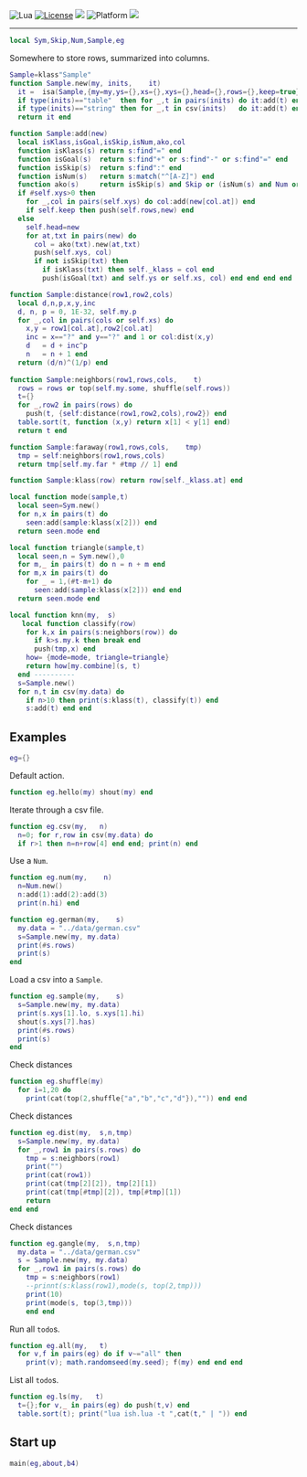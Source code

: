 
<img alt="Lua" src="https://img.shields.io/badge/lua-v5.4-blue">&nbsp;<a 
href="https://github.com/timm/keys/blob/master/LICENSE.md"><img
alt="License" src="https://img.shields.io/badge/license-unlicense-red"></a> <img
src="https://img.shields.io/badge/purpose-ai%20,%20se-blueviolet"> <img
alt="Platform" src="https://img.shields.io/badge/platform-osx%20,%20linux-lightgrey"> <a
href="https://github.com/timm/keys/actions"><img
src="https://github.com/timm/keys/actions/workflows/unit-test.yml/badge.svg"></a>

<hr>


```lua
local Sym,Skip,Num,Sample,eg
```
Somewhere to store rows, summarized into columns.

```lua
Sample=klass"Sample"
function Sample.new(my, inits,    it) 
  it =  isa(Sample,{my=my,ys={},xs={},xys={},head={},rows={},keep=true}) 
  if type(inits)=="table"  then for _,t in pairs(inits) do it:add(t) end end
  if type(inits)=="string" then for _,t in csv(inits)   do it:add(t) end end
  return it end

function Sample:add(new)
  local isKlass,isGoal,isSkip,isNum,ako,col
  function isKlass(s) return s:find"=" end
  function isGoal(s)  return s:find"+" or s:find"-" or s:find"=" end
  function isSkip(s)  return s:find":" end
  function isNum(s)   return s:match("^[A-Z]") end
  function ako(s)     return isSkip(s) and Skip or (isNum(s) and Num or Sym) end
  if #self.xys>0 then
    for _,col in pairs(self.xys) do col:add(new[col.at]) end
    if self.keep then push(self.rows,new) end
  else
    self.head=new
    for at,txt in pairs(new) do 
      col = ako(txt).new(at,txt)
      push(self.xys, col)
      if not isSkip(txt) then
        if isKlass(txt) then self._klass = col end
        push(isGoal(txt) and self.ys or self.xs, col) end end end end

function Sample:distance(row1,row2,cols)
  local d,n,p,x,y,inc
  d, n, p = 0, 1E-32, self.my.p
  for _,col in pairs(cols or self.xs) do
    x,y = row1[col.at],row2[col.at]
    inc = x=="?" and y=="?" and 1 or col:dist(x,y)
    d   = d + inc^p 
    n   = n + 1 end
  return (d/n)^(1/p) end
    
function Sample:neighbors(row1,rows,cols,    t)
  rows = rows or top(self.my.some, shuffle(self.rows))
  t={}
  for _,row2 in pairs(rows) do 
    push(t, {self:distance(row1,row2,cols),row2}) end
  table.sort(t, function (x,y) return x[1] < y[1] end)
  return t end

function Sample:faraway(row1,rows,cols,    tmp)
  tmp = self:neighbors(row1,rows,cols)
  return tmp[self.my.far * #tmp // 1] end

function Sample:klass(row) return row[self._klass.at] end

local function mode(sample,t)
  local seen=Sym.new()
  for n,x in pairs(t) do 
    seen:add(sample:klass(x[2])) end
  return seen.mode end 

local function triangle(sample,t)
  local seen,n = Sym.new(),0
  for m,_ in pairs(t) do n = n + m end
  for m,x in pairs(t) do
    for _ = 1,(#t-m+1) do 
      seen:add(sample:klass(x[2])) end end 
  return seen.mode end

local function knn(my,  s)
   local function classify(row) 
    for k,x in pairs(s:neighbors(row)) do
      if k>s.my.k then break end
      push(tmp,x) end 
    how= {mode=mode, triangle=triangle}
    return how[my.combine](s, t) 
  end ----------
  s=Sample.new()
  for n,t in csv(my.data) do 
    if n>10 then print(s:klass(t), classify(t)) end
    s:add(t) end end
```
## Examples

```lua
eg={}
```
Default action.

```lua
function eg.hello(my) shout(my) end
```
Iterate through a csv file.

```lua
function eg.csv(my,   n)
  n=0; for r,row in csv(my.data) do 
  if r>1 then n=n+row[4] end end; print(n) end
```
Use a `Num`.

```lua
function eg.num(my,    n)
  n=Num.new()
  n:add(1):add(2):add(3) 
  print(n.hi) end

function eg.german(my,    s)
  my.data = "../data/german.csv"
  s=Sample.new(my, my.data)
  print(#s.rows)
  print(s)
end
```
Load a csv into a `Sample`.

```lua
function eg.sample(my,    s)
  s=Sample.new(my, my.data)
  print(s.xys[1].lo, s.xys[1].hi) 
  shout(s.xys[7].has)
  print(#s.rows)
  print(s)
end
```
Check distances

```lua
function eg.shuffle(my)
  for i=1,20 do
    print(cat(top(2,shuffle{"a","b","c","d"}),"")) end end
```
Check distances

```lua
function eg.dist(my,  s,n,tmp)
  s=Sample.new(my, my.data)
  for _,row1 in pairs(s.rows) do
    tmp = s:neighbors(row1)
    print("")
    print(cat(row1))
    print(cat(tmp[2][2]), tmp[2][1])
    print(cat(tmp[#tmp][2]), tmp[#tmp][1])
    return 
end end
```
Check distances

```lua
function eg.gangle(my,  s,n,tmp)
  my.data = "../data/german.csv"
  s = Sample.new(my, my.data)
  for _,row1 in pairs(s.rows) do
    tmp = s:neighbors(row1)
    --prinnt(s:klass(row1),mode(s, top(2,tmp))) 
    print(10)
    print(mode(s, top(3,tmp))) 
    end end
```
Run all `todo`s.

```lua
function eg.all(my,   t)
  for v,f in pairs(eg) do if v~="all" then
    print(v); math.randomseed(my.seed); f(my) end end end
```
List all `todo`s.

```lua
function eg.ls(my,   t)
  t={};for v,_ in pairs(eg) do push(t,v) end 
  table.sort(t); print("lua ish.lua -t ",cat(t," | ")) end
```
## Start up

```lua
main(eg,about,b4)
```
